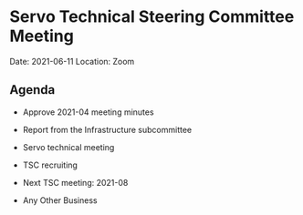 # Servo Technical Steering Committee Meeting

Date: 2021-06-11
Location: Zoom

## Agenda

* Approve 2021-04 meeting minutes

* Report from the Infrastructure subcommittee

* Servo technical meeting

* TSC recruiting

* Next TSC meeting: 2021-08

* Any Other Business
